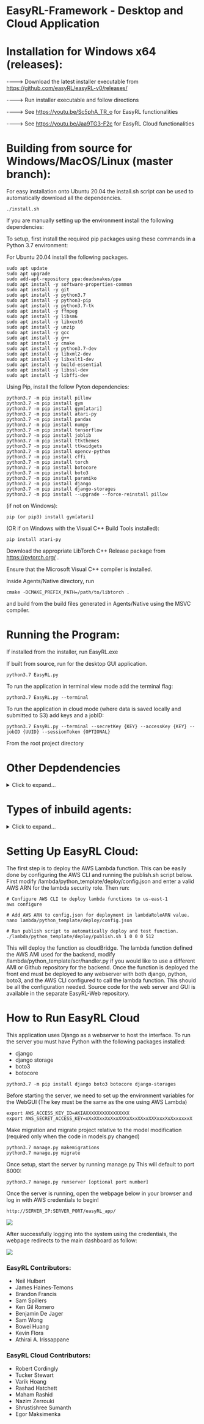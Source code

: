 # EasyRL-Framework - Desktop and Cloud Application

# Installation for Windows x64 (releases):

----> Download the latest installer executable from https://github.com/easyRL/easyRL-v0/releases/

----> Run installer executable and follow directions

----> See https://youtu.be/Sc5phA_TR_o for EasyRL functionalities

----> See https://youtu.be/Jaa9TG3-F2c for EasyRL Cloud functionalities

# Building from source for Windows/MacOS/Linux (master branch):

For easy installation onto Ubuntu 20.04 the install.sh script can be used to automatically download all the dependencies.

```
./install.sh
```

If you are manually setting up the environment install the following dependencies:

To setup, first install the required pip packages using these commands
in a Python 3.7 environment:

For Ubuntu 20.04 install the following packages. 

```
sudo apt update
sudo apt upgrade
sudo add-apt-repository ppa:deadsnakes/ppa
sudo apt install -y software-properties-common 
sudo apt install -y git 
sudo apt install -y python3.7 
sudo apt install -y python3-pip 
sudo apt install -y python3.7-tk 
sudo apt install -y ffmpeg 
sudo apt install -y libsm6 
sudo apt install -y libxext6
sudo apt install -y unzip
sudo apt install -y gcc 
sudo apt install -y g++
sudo apt install -y cmake
sudo apt install -y python3.7-dev
sudo apt install -y libxml2-dev 
sudo apt install -y libxslt1-dev
sudo apt install -y build-essential 
sudo apt install -y libssl-dev 
sudo apt install -y libffi-dev
```

Using Pip, install the follow Pyton dependencies:

```
python3.7 -m pip install pillow
python3.7 -m pip install gym
python3.7 -m pip install gym[atari]
python3.7 -m pip install atari-py
python3.7 -m pip install pandas
python3.7 -m pip install numpy
python3.7 -m pip install tensorflow
python3.7 -m pip install joblib
python3.7 -m pip install ttkthemes
python3.7 -m pip install ttkwidgets
python3.7 -m pip install opencv-python
python3.7 -m pip install cffi
python3.7 -m pip install torch
python3.7 -m pip install botocore
python3.7 -m pip install boto3
python3.7 -m pip install paramiko
python3.7 -m pip install django
python3.7 -m pip install django-storages
python3.7 -m pip install --upgrade --force-reinstall pillow
```

(if not on Windows):

```
pip (or pip3) install gym[atari]
```

(OR if on Windows with the Visual C++ Build Tools installed):

```
pip install atari-py
```

Download the appropriate LibTorch C++ Release package from https://pytorch.org/ .

Ensure that the Microsoft Visual C++ compiler is installed.

Inside Agents/Native directory, run

```
cmake -DCMAKE_PREFIX_PATH=/path/to/libtorch .
```

and build from the build files generated in Agents/Native using the MSVC compiler.

# Running the Program:

If installed from the installer, run EasyRL.exe

If built from source, run for the desktop GUI application.

```
python3.7 EasyRL.py
```

To run the application in terminal view mode add the terminal flag:
```
python3.7 EasyRL.py --terminal
```

To run the application in cloud mode (where data is saved locally and submitted to S3) add keys and a jobID:
```
python3.7 EasyRL.py --terminal --secretKey {KEY} --accessKey {KEY} --jobID {UUID} --sessionToken {OPTIONAL}
```

From the root project directory

# Other Depdendencies
<details>
  <summary>Click to expand...</summary>
  
  Here are the required dependencies:
  
  ```
  -- visual c++ installation
  -- compile native agents (cmake list)
  -- absl-py==0.9.0
  -- astor==0.8.1
  -- atari-py==0.2.6
  -- cachetools==4.0.0
  -- certifi==2019.11.28
  -- chardet==3.0.4
  -- cloudpickle==1.2.2
  -- cycler==0.10.0
  -- decorator==4.4.1
  -- future==0.18.2
  -- gast==0.2.2
  -- google-auth==1.11.0
  -- google-auth-oauthlib==0.4.1
  -- google-pasta==0.1.8
  -- grpcio==1.27.1
  -- gym~=0.17.2
  -- h5py==2.10.0
  -- idna==2.8
  -- imageio==2.6.1
  -- joblib~=0.16.0
  -- Keras==2.3.1
  -- Keras-Applications==1.0.8
  -- Keras-Preprocessing==1.1.0
  -- kiwisolver==1.1.0
  -- lxml==4.5.0
  -- Markdown==3.2
  -- matplotlib==3.1.3
  -- networkx==2.4
  -- numpy~=1.19.0
  -- oauthlib==3.1.0
  -- opencv-python~=4.3.0.36
  -- opt-einsum==3.1.0
  -- pandas==1.0.1
  -- Pillow~=7.2.0
  -- protobuf==3.11.3
  -- pyasn1==0.4.8
  -- pyasn1-modules==0.2.8
  -- pyglet==1.2.4
  -- pyparsing==2.4.6
  -- python-dateutil==2.8.1
  -- pytils==0.3
  -- pytz==2019.3
  -- PyWavelets==1.1.1
  -- PyYAML==5.3
  -- requests==2.22.0
  -- requests-oauthlib==1.3.0
  -- rsa==4.0
  -- scikit-image==0.16.2
  -- scipy==1.4.1
  -- six==1.14.0
  -- tensorboard==2.1.0
  -- tensorboardX==2.0
  -- tensorflow==2.1.0
  -- tensorflow-estimator==2.1.0
  -- termcolor==1.1.0
  -- tf==1.0.0
  -- tools==0.1.9
  -- torchvision==0.6.0
  -- ttkthemes~=3.1.0
  -- ttkwidgets==0.11.0
  -- urllib3==1.25.8
  -- Werkzeug==1.0.0
  -- wrapt==1.11.2
  -- xlrd==1.2.0
  -- XlsxWriter==1.2.9
  -- xlutils==2.0.0
  -- xlwt==1.3.0
  -- interval~=1.0.0
  ```
 </details>

# Types of inbuild agents:
<details>
  <summary>Click to expand...</summary>
  Currently available agents:
  
  ```
  Q-Table SARSA/Q-Learning
  deep Q-learning
  deep recurrent Q-learning
  action deep recurrent Q-learning
  double, dueling deep q native
  drqn native
  conv drqn native
  ppo native
  reinforce native
  actorcritic native
  trpo
  sac
  npg
  ddpg
  cem
  ```
</details>

# Setting Up EasyRL Cloud:

The first step is to deploy the AWS Lambda function. This can be easily done by configuring the AWS CLI and running the publish.sh script below. First modify /lambda/python_template/deploy/config.json and enter a valid AWS ARN for the lambda security role. Then run:

```
# Configure AWS CLI to deploy lambda functions to us-east-1
aws configure

# Add AWS ARN to config.json for deployment in lambdaRoleARN value.
nano lambda/python_template/deploy/config.json

# Run publish script to automatically deploy and test function.
./lambda/python_template/deploy/publish.sh 1 0 0 0 512
```

This will deploy the function as cloudBridge. The lambda function defined the AWS AMI used for the backend, modify /lambda/python_template/scr/handler.py if you would like to use a different AMI or Github repository for the backend. Once the function is deployed the front end must be deployed to any webserver with both django, python, boto3, and the AWS CLI configured to call the lambda function. This should be all the configuration needed. Source code for the web server and GUI is available in the separate EasyRL-Web repository.

# How to Run EasyRL Cloud

This application uses Django as a webserver to host the interface. To run the server you must have Python with the following packages installed:

- django
- django storage
- boto3
- botocore

```
python3.7 -m pip install django boto3 botocore django-storages
```

Before starting the server, we need to set up the environment variables for the WebGUI (The key must be the same as the one using AWS Lambda)

```
export AWS_ACCESS_KEY_ID=AKIAXXXXXXXXXXXXXXXX
export AWS_SECRET_ACCESS_KEY=xXxXXxxXxXxxXXXxXxxXXxxXXXxxxXxXxxxxxxX
```

Make migration and migrate project relative to the model modification (required only when the code in models.py changed)

```
python3.7 manage.py makemigrations
python3.7 manage.py migrate
```

Once setup, start the server by running manage.py This will default to port 8000:

```
python3.7 manage.py runserver [optional port number]
```

Once the server is running, open the webpage below in your browser and log in with AWS credentials to begin!

```
http://SERVER_IP:SERVER_PORT/easyRL_app/
```

![](./webpage/login.png)

After successfully logging into the system using the credentials, the webpage redirects to the main dashboard as follow:

![](./webpage/app.png)


### EasyRL Contributors:

* Neil Hulbert
* James Haines-Temons
* Brandon Francis
* Sam Spillers
* Ken Gil Romero
* Benjamin De Jager
* Sam Wong
* Bowei Huang
* Kevin Flora
* Athirai A. Irissappane

### EasyRL Cloud Contributors:

* Robert Cordingly
* Tucker Stewart
* Varik Hoang
* Rashad Hatchett
* Maham Rashid
* Nazim Zerrouki
* Shrustishree Sumanth
* Egor Maksimenka

